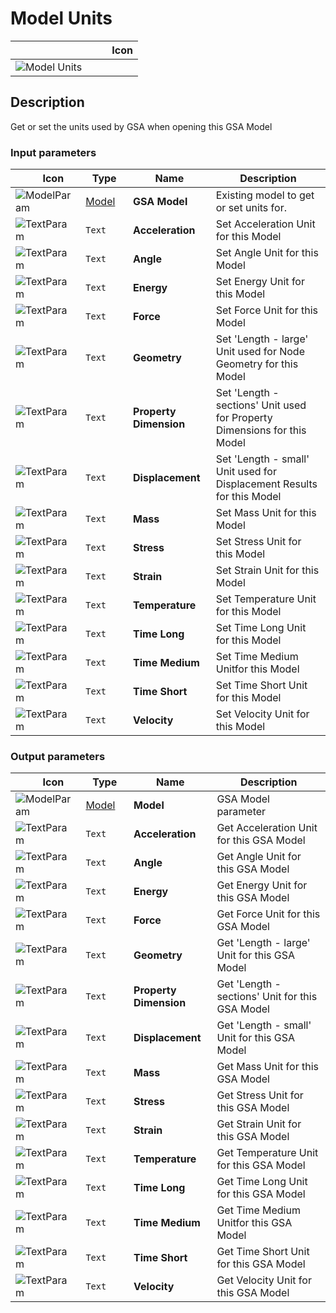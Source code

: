 # Model Units
<!--- This file has been auto-generated, do not change it manually! Edit the generator here: https://github.com/arup-group/GSA-Grasshopper/tree/main/DocsGeneration --->

|<img width="150"/> Icon |
| ----------- |
|![Model Units](./images/ModelUnits.png) |

## Description

Get or set the units used by GSA when opening this GSA Model

### Input parameters

|<img width="20"/> Icon |<img width="200"/> Type |<img width="200"/> Name |<img width="1000"/> Description |
| ----------- | ----------- | ----------- | ----------- |
|![ModelParam](./images/ModelParam.png) |[Model](gsagh-model-parameter.md) |**GSA Model** |Existing model to get or set units for. |
|![TextParam](./images/TextParam.png) |`Text` |**Acceleration** |Set Acceleration Unit for this Model |
|![TextParam](./images/TextParam.png) |`Text` |**Angle** |Set Angle Unit for this Model |
|![TextParam](./images/TextParam.png) |`Text` |**Energy** |Set Energy Unit for this Model |
|![TextParam](./images/TextParam.png) |`Text` |**Force** |Set Force Unit for this Model |
|![TextParam](./images/TextParam.png) |`Text` |**Geometry** |Set 'Length - large' Unit used for Node Geometry for this Model |
|![TextParam](./images/TextParam.png) |`Text` |**Property Dimension** |Set 'Length - sections' Unit used for Property Dimensions for this Model |
|![TextParam](./images/TextParam.png) |`Text` |**Displacement** |Set 'Length - small' Unit used for Displacement Results for this Model |
|![TextParam](./images/TextParam.png) |`Text` |**Mass** |Set Mass Unit for this Model |
|![TextParam](./images/TextParam.png) |`Text` |**Stress** |Set Stress Unit for this Model |
|![TextParam](./images/TextParam.png) |`Text` |**Strain** |Set Strain Unit for this Model |
|![TextParam](./images/TextParam.png) |`Text` |**Temperature** |Set Temperature Unit for this Model |
|![TextParam](./images/TextParam.png) |`Text` |**Time Long** |Set Time Long Unit for this Model |
|![TextParam](./images/TextParam.png) |`Text` |**Time Medium** |Set Time Medium Unitfor this Model |
|![TextParam](./images/TextParam.png) |`Text` |**Time Short** |Set Time Short Unit for this Model |
|![TextParam](./images/TextParam.png) |`Text` |**Velocity** |Set Velocity Unit for this Model |

### Output parameters

|<img width="20"/> Icon |<img width="200"/> Type |<img width="200"/> Name |<img width="1000"/> Description |
| ----------- | ----------- | ----------- | ----------- |
|![ModelParam](./images/ModelParam.png) |[Model](gsagh-model-parameter.md) |**Model** |GSA Model parameter |
|![TextParam](./images/TextParam.png) |`Text` |**Acceleration** |Get Acceleration Unit for this GSA Model |
|![TextParam](./images/TextParam.png) |`Text` |**Angle** |Get Angle Unit for this GSA Model |
|![TextParam](./images/TextParam.png) |`Text` |**Energy** |Get Energy Unit for this GSA Model |
|![TextParam](./images/TextParam.png) |`Text` |**Force** |Get Force Unit for this GSA Model |
|![TextParam](./images/TextParam.png) |`Text` |**Geometry** |Get 'Length - large' Unit for this GSA Model |
|![TextParam](./images/TextParam.png) |`Text` |**Property Dimension** |Get 'Length - sections' Unit for this GSA Model |
|![TextParam](./images/TextParam.png) |`Text` |**Displacement** |Get 'Length - small' Unit for this GSA Model |
|![TextParam](./images/TextParam.png) |`Text` |**Mass** |Get Mass Unit for this GSA Model |
|![TextParam](./images/TextParam.png) |`Text` |**Stress** |Get Stress Unit for this GSA Model |
|![TextParam](./images/TextParam.png) |`Text` |**Strain** |Get Strain Unit for this GSA Model |
|![TextParam](./images/TextParam.png) |`Text` |**Temperature** |Get Temperature Unit for this GSA Model |
|![TextParam](./images/TextParam.png) |`Text` |**Time Long** |Get Time Long Unit for this GSA Model |
|![TextParam](./images/TextParam.png) |`Text` |**Time Medium** |Get Time Medium Unitfor this GSA Model |
|![TextParam](./images/TextParam.png) |`Text` |**Time Short** |Get Time Short Unit for this GSA Model |
|![TextParam](./images/TextParam.png) |`Text` |**Velocity** |Get Velocity Unit for this GSA Model |


